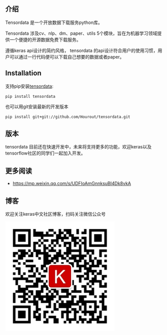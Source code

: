 ## 介绍
Tensordata 是一个开放数据下载服务python库。

Tensordata 涉及cv、nlp、dm、paper、utils 5个模块，旨在为机器学习领域提供一个便捷的开源数据免费下载服务。

遵循keras api设计的简约风格， tensordata 的api设计符合用户的使用习惯，用户可以通过一行代码便可以下载自己想要的数据或者paper。

## Installation
支持pip安装[tensordata](https://pypi.org/project/tensordata/):

```
pip install tensordata
```

也可以用git安装最新的开发版本

```
pip install git+git://github.com/Hourout/tensordata.git
```

## 版本

tensordata 目前还在快速开发中，未来将支持更多的功能，欢迎keras以及tensorflow社区的同学们一起加入开发。

## 更多阅读
- https://mp.weixin.qq.com/s/UDFIoAmGnnksuBI4Dk8vkA

## 博客
欢迎关注keras中文社区博客，扫码关注微信公众号

![](https://github.com/Hourout/tensordata/blob/master/image/keras_wechat.jpg)
